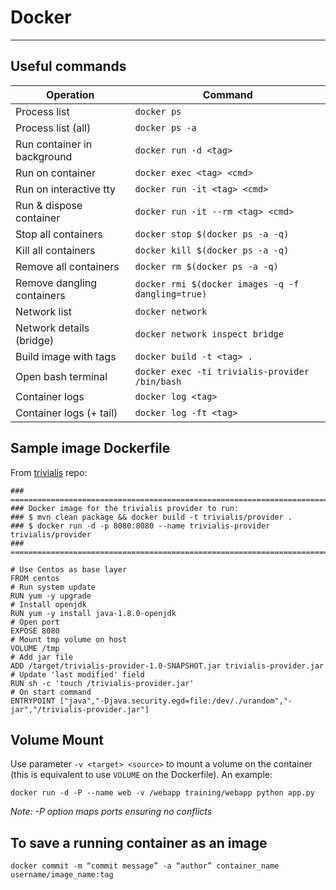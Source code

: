 # Docker
---
## Useful commands

| Operation                   | Command                                           |  
|-----------------------------| --------------------------------------------------|  
| Process list                | `docker ps`                                       |  
| Process list (all)          | `docker ps -a`                                    |  
| Run container in background | `docker run -d <tag>`                             |  
| Run on container            | `docker exec <tag> <cmd>`                         |  
| Run on interactive tty      | `docker run -it <tag> <cmd>`                      |  
| Run & dispose container     | `docker run -it --rm <tag> <cmd>`                 |  
| Stop all containers         | `docker stop $(docker ps -a -q)`                  |  
| Kill all containers         | `docker kill $(docker ps -a -q)`                  |  
| Remove all containers       | `docker rm $(docker ps -a -q)`                    |  
| Remove dangling containers  | `docker rmi $(docker images -q -f dangling=true)` |  
| Network list                | `docker network`                                  |  
| Network details (bridge)    | `docker network inspect bridge`                   |  
| Build image with tags       | `docker build -t <tag> .`                         |  
| Open bash terminal          | `docker exec -ti trivialis-provider /bin/bash`    |
| Container logs              | `docker log <tag>`                                |
| Container logs (+ tail)     | `docker log -ft <tag>`                            |

## Sample image Dockerfile

From [trivialis](https://github.com/apycazo/trivialis) repo:
```
### ==========================================================================
### Docker image for the trivialis provider to run:
### $ mvn clean package && docker build -t trivialis/provider .
### $ docker run -d -p 8080:8080 --name trivialis-provider trivialis/provider
### ==========================================================================

# Use Centos as base layer
FROM centos
# Run system update
RUN yum -y upgrade
# Install openjdk
RUN yum -y install java-1.8.0-openjdk
# Open port
EXPOSE 8080
# Mount tmp volume on host
VOLUME /tmp
# Add jar file
ADD /target/trivialis-provider-1.0-SNAPSHOT.jar trivialis-provider.jar
# Update 'last modified' field
RUN sh -c 'touch /trivialis-provider.jar'
# On start command
ENTRYPOINT ["java","-Djava.security.egd=file:/dev/./urandom","-jar","/trivialis-provider.jar"]
```

## Volume Mount
Use parameter `-v <target> <source>` to mount a volume on the container (this is equivalent to use `VOLUME` on the Dockerfile).  An example:

```
docker run -d -P --name web -v /webapp training/webapp python app.py
```  
*Note: -P option maps ports ensuring no conflicts*

## To save a running container as an image

```
docker commit -m “commit message” -a “author” container_name username/image_name:tag
```
